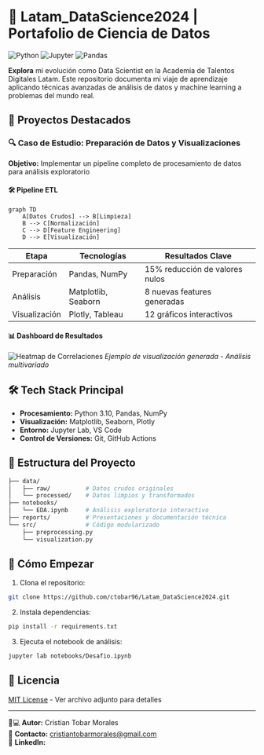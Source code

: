 # 🚀 Latam_DataScience2024 | Portafolio de Ciencia de Datos

![Python](https://img.shields.io/badge/Python-3.10%2B-blue?logo=python)
![Jupyter](https://img.shields.io/badge/Jupyter-Notebook-orange?logo=jupyter)
![Pandas](https://img.shields.io/badge/Pandas-2.0-blueviolet?logo=pandas)

**Explora** mi evolución como Data Scientist en la Academia de Talentos Digitales Latam. Este repositorio documenta mi viaje de aprendizaje aplicando técnicas avanzadas de análisis de datos y machine learning a problemas del mundo real.

## 🌟 Proyectos Destacados

### 🔍 Caso de Estudio: Preparación de Datos y Visualizaciones
**Objetivo:** Implementar un pipeline completo de procesamiento de datos para análisis exploratorio

#### 🛠️ Pipeline ETL
```mermaid
graph TD
    A[Datos Crudos] --> B[Limpieza]
    B --> C[Normalización]
    C --> D[Feature Engineering]
    D --> E[Visualización]
```

| Etapa          | Tecnologías                 | Resultados Clave                 |
|----------------|-----------------------------|-----------------------------------|
| Preparación    | Pandas, NumPy              | 15% reducción de valores nulos   |
| Análisis       | Matplotlib, Seaborn        | 8 nuevas features generadas      |
| Visualización  | Plotly, Tableau            | 12 gráficos interactivos         |

#### 📊 Dashboard de Resultados
![Heatmap de Correlaciones](https://via.placeholder.com/400x200.png?text=Heatmap+Correlaciones)
*Ejemplo de visualización generada - Análisis multivariado*

## 🛠️ Tech Stack Principal
- **Procesamiento:** Python 3.10, Pandas, NumPy
- **Visualización:** Matplotlib, Seaborn, Plotly
- **Entorno:** Jupyter Lab, VS Code
- **Control de Versiones:** Git, GitHub Actions

## 📂 Estructura del Proyecto
```bash
├── data/
│   ├── raw/          # Datos crudos originales
│   └── processed/    # Datos limpios y transformados
├── notebooks/
│   └── EDA.ipynb     # Análisis exploratorio interactivo
├── reports/          # Presentaciones y documentación técnica
└── src/              # Código modularizado
    ├── preprocessing.py
    └── visualization.py
```

## 🚀 Cómo Empezar
1. Clona el repositorio:
```bash
git clone https://github.com/ctobar96/Latam_DataScience2024.git
```

2. Instala dependencias:
```bash
pip install -r requirements.txt
```

3. Ejecuta el notebook de análisis:
```bash
jupyter lab notebooks/Desafio.ipynb
```

## 📄 Licencia
[MIT License](LICENSE) - Ver archivo adjunto para detalles

---

👨💻 **Autor:** Cristian Tobar Morales  
📧 **Contacto:** cristiantobarmorales@gmail.com  
🔗 **LinkedIn:** [](https://www.linkedin.com/in/tu-perfil)

